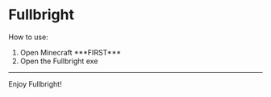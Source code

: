# Fullbright
How to use:
<ol>
  <li>Open Minecraft ***FIRST***</li>
  <li>Open the Fullbright exe</li>
</ol>

---

Enjoy Fullbright!
